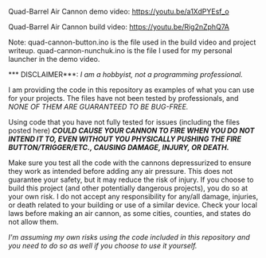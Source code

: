 Quad-Barrel Air Cannon demo video: https://youtu.be/a1XdPYEsf_o

Quad-Barrel Air Cannon build video: https://youtu.be/Rig2nZphQ7A

Note: quad-cannon-button.ino is the file used in the build video and project writeup.
quad-cannon-nunchuk.ino is the file I used for my personal launcher in the demo video.

*** DISCLAIMER***: *I am a hobbyist, not a programming professional.*

I am providing the code in this repository as examples of what you can use for your projects.
The files have not been tested by professionals, and *NONE OF THEM ARE GUARANTEED TO BE BUG-FREE.*

Using code that you have not fully tested for issues (including the files posted here) ***COULD
CAUSE YOUR CANNON TO FIRE WHEN YOU DO NOT INTEND IT TO, EVEN WITHOUT YOU PHYSICALLY PUSHING THE FIRE
BUTTON/TRIGGER/ETC., CAUSING DAMAGE, INJURY, OR DEATH.***

Make sure you test all the code with the cannons depressurized to ensure they work as intended before adding
any air pressure. This does not guarantee your safety, but it may reduce the risk of injury. If you choose to
build this project (and other potentially dangerous projects), you do so at your own risk. I do not accept any
responsibility for any/all damage, injuries, or death related to your building or use of a similar device.
Check your local laws before making an air cannon, as some cities, counties, and states do not allow them.

*I'm assuming my own risks using the code included in this repository and you need to do so as well if you
choose to use it yourself.*
